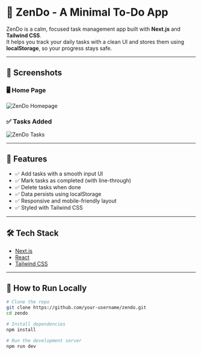 # 🧘 ZenDo - A Minimal To-Do App

ZenDo is a calm, focused task management app built with **Next.js** and **Tailwind CSS**.  
It helps you track your daily tasks with a clean UI and stores them using **localStorage**, so your progress stays safe.

---

## 📸 Screenshots

### 🖥️ Home Page

![ZenDo Homepage](/home.png)

### ✅ Tasks Added

![ZenDo Tasks](/todo-list.png)

---

## 🚀 Features

- ✅ Add tasks with a smooth input UI
- ✅ Mark tasks as completed (with line-through)
- ✅ Delete tasks when done
- ✅ Data persists using localStorage
- ✅ Responsive and mobile-friendly layout
- ✅ Styled with Tailwind CSS

---

## 🛠️ Tech Stack

- [Next.js](https://nextjs.org/)
- [React](https://reactjs.org/)
- [Tailwind CSS](https://tailwindcss.com/)

---

## 🧩 How to Run Locally

```bash
# Clone the repo
git clone https://github.com/your-username/zendo.git
cd zendo

# Install dependencies
npm install

# Run the development server
npm run dev
```
